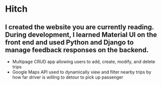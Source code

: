 # Hitch

## I created the website you are currently reading. During development, I learned Material UI on the front end and used Python and Django to manage feedback responses on the backend.

* Multipage CRUD app allowing users to add, create, modify, and delete trips
* Google Maps API used to dynamically view and filter nearby trips by how far driver is willing to detour to pick up passenger
